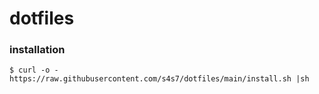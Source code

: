 # dotfiles
### installation
```terminal
$ curl -o - https://raw.githubusercontent.com/s4s7/dotfiles/main/install.sh |sh
```
